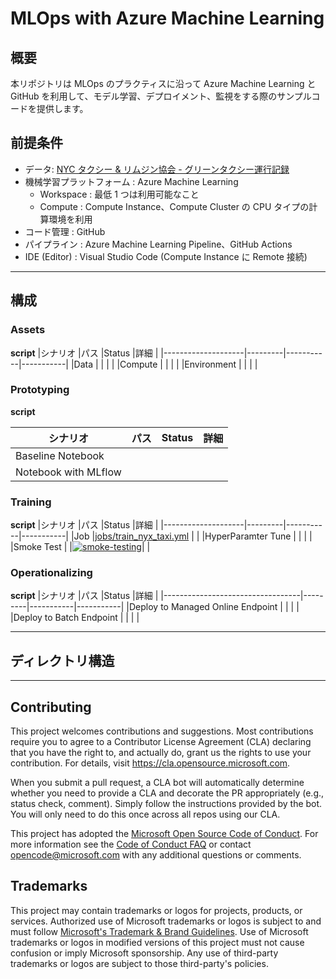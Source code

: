 # MLOps with Azure Machine Learning
## 概要
本リポジトリは MLOps のプラクティスに沿って Azure Machine Learning と GitHub を利用して、モデル学習、デプロイメント、監視をする際のサンプルコードを提供します。

## 前提条件
- データ: [NYC タクシー & リムジン協会 - グリーンタクシー運行記録](https://learn.microsoft.com/ja-jp/azure/open-datasets/dataset-taxi-green?tabs=azureml-opendatasets)
- 機械学習プラットフォーム : Azure Machine Learning
    - Workspace : 最低 1 つは利用可能なこと
    - Compute : Compute Instance、Compute Cluster の CPU タイプの計算環境を利用
- コード管理 : GitHub
- パイプライン : Azure Machine Learning Pipeline、GitHub Actions
- IDE (Editor) : Visual Studio Code (Compute Instance に Remote 接続)
---

## 構成
### Assets
**script**
|シナリオ              |パス      |Status     |詳細        |
|--------------------|---------|-----------|-----------|
|Data                |         |           |           |
|Compute             |         |           |           |
|Environment         |         |           |           |

### Prototyping
**script**

|シナリオ              |パス      |Status     |詳細        |
|--------------------|---------|-----------|-----------|
|Baseline Notebook   |         |           |           |
|Notebook with MLflow|         |           |           |


### Training
**script**
|シナリオ              |パス      |Status     |詳細        |
|--------------------|---------|-----------|-----------|
|Job                 |[jobs/train_nyx_taxi.yml](https://github.com/Azure/MLInsider-MLOps/blob/readme/jobs/train_nyx_taxi.yml)           |           |
|HyperParamter Tune  |         |           |           |
|Smoke Test          |         |[![smoke-testing](https://github.com/Azure/MLInsider-MLOps/actions/workflows/smoke-testing.yml/badge.svg)](https://github.com/Azure/MLInsider-MLOps/actions/workflows/smoke-testing.yml)|           |


### Operationalizing
**script**
|シナリオ                            |パス      |Status     |詳細        |
|----------------------------------|---------|-----------|-----------|
|Deploy to Managed Online Endpoint |         |           |           |
|Deploy to Batch Endpoint          |         |           |           |

---
## ディレクトリ構造


---

## Contributing

This project welcomes contributions and suggestions.  Most contributions require you to agree to a
Contributor License Agreement (CLA) declaring that you have the right to, and actually do, grant us
the rights to use your contribution. For details, visit https://cla.opensource.microsoft.com.

When you submit a pull request, a CLA bot will automatically determine whether you need to provide
a CLA and decorate the PR appropriately (e.g., status check, comment). Simply follow the instructions
provided by the bot. You will only need to do this once across all repos using our CLA.

This project has adopted the [Microsoft Open Source Code of Conduct](https://opensource.microsoft.com/codeofconduct/).
For more information see the [Code of Conduct FAQ](https://opensource.microsoft.com/codeofconduct/faq/) or
contact [opencode@microsoft.com](mailto:opencode@microsoft.com) with any additional questions or comments.

## Trademarks

This project may contain trademarks or logos for projects, products, or services. Authorized use of Microsoft 
trademarks or logos is subject to and must follow 
[Microsoft's Trademark & Brand Guidelines](https://www.microsoft.com/en-us/legal/intellectualproperty/trademarks/usage/general).
Use of Microsoft trademarks or logos in modified versions of this project must not cause confusion or imply Microsoft sponsorship.
Any use of third-party trademarks or logos are subject to those third-party's policies.
